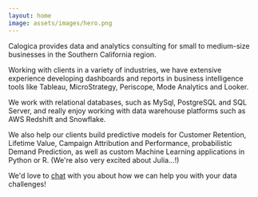 ```yaml
---
layout: home
image: assets/images/hero.png
---
```

Calogica provides data and analytics consulting for small to medium-size businesses in the Southern California region.

Working with clients in a variety of industries, we have extensive experience developing dashboards and reports in business intelligence tools like Tableau, MicroStrategy, Periscope, Mode Analytics and Looker.

We work with relational databases, such as MySql, PostgreSQL and SQL Server, and really enjoy working with data warehouse platforms such as AWS Redshift and Snowflake.

We also help our clients build predictive models for Customer Retention, Lifetime Value, Campaign Attribution and Performance, probabilistic Demand Prediction, as well as custom Machine Learning applications in Python or R. (We're also very excited about Julia...!)

We'd love to [chat](mailto:info@calogica.com) with you about how we can help you with your data challenges!
